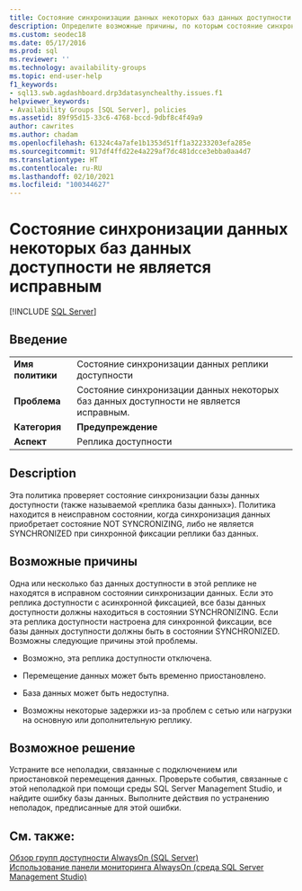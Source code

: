 ```yaml
---
title: Состояние синхронизации данных некоторых баз данных доступности не является исправным
description: Определите возможные причины, по которым состояние синхронизации данных у некоторых баз данных в группе доступности Always On — "не работоспособны".
ms.custom: seodec18
ms.date: 05/17/2016
ms.prod: sql
ms.reviewer: ''
ms.technology: availability-groups
ms.topic: end-user-help
f1_keywords:
- sql13.swb.agdashboard.drp3datasynchealthy.issues.f1
helpviewer_keywords:
- Availability Groups [SQL Server], policies
ms.assetid: 89f95d15-33c6-4768-bccd-9dbf8c4f49a9
author: cawrites
ms.author: chadam
ms.openlocfilehash: 61324c4a7afe1b1353d51ff1a32233203efa285e
ms.sourcegitcommit: 917df4ffd22e4a229af7dc481dcce3ebba0aa4d7
ms.translationtype: HT
ms.contentlocale: ru-RU
ms.lasthandoff: 02/10/2021
ms.locfileid: "100344627"
---
```

# <a name="data-synchronization-state-of-some-availability-database-is-not-healthy"></a>Состояние синхронизации данных некоторых баз данных доступности не является исправным
[!INCLUDE [SQL Server](../../../includes/applies-to-version/sqlserver.md)]
    
## <a name="introduction"></a>Введение  
  
|||  
|-|-|  
|**Имя политики**|Состояние синхронизации данных реплики доступности|  
|**Проблема**|Состояние синхронизации данных некоторых баз данных доступности не является исправным.|  
|**Категория**|**Предупреждение**|  
|**Аспект**|Реплика доступности|  
  
## <a name="description"></a>Description  
 Эта политика проверяет состояние синхронизации базы данных доступности (также называемой «реплика базы данных»). Политика находится в неисправном состоянии, когда синхронизация данных приобретает состояние NOT SYNCRONIZING, либо не является SYNCHRONIZED при синхронной фиксации реплики баз данных.   
  
## <a name="possible-causes"></a>Возможные причины  
 Одна или несколько баз данных доступности в этой реплике не находятся в исправном состоянии синхронизации данных. Если это реплика доступности с асинхронной фиксацией, все базы данных доступности должны находиться в состоянии SYNCHRONIZING. Если эта реплика доступности настроена для синхронной фиксации, все базы данных доступности должны быть в состоянии SYNCHRONIZED. Возможны следующие причины этой проблемы.  
  
-   Возможно, эта реплика доступности отключена.  
  
-   Перемещение данных может быть временно приостановлено.  
  
-   База данных может быть недоступна.  
  
-   Возможны некоторые задержки из-за проблем с сетью или нагрузки на основную или дополнительную реплику.  
  
## <a name="possible-solution"></a>Возможное решение  
 Устраните все неполадки, связанные с подключением или приостановкой перемещения данных. Проверьте события, связанные с этой неполадкой при помощи среды SQL Server Management Studio, и найдите ошибку базы данных. Выполните действия по устранению неполадок, предписанные для этой ошибки.  
  
## <a name="see-also"></a>См. также:  
 [Обзор групп доступности AlwaysOn (SQL Server)](../../../database-engine/availability-groups/windows/overview-of-always-on-availability-groups-sql-server.md)   
 [Использование панели мониторинга AlwaysOn (среда SQL Server Management Studio)](../../../database-engine/availability-groups/windows/use-the-always-on-dashboard-sql-server-management-studio.md)  
  
  
